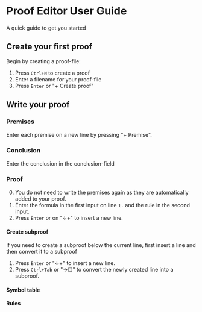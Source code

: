 # Proof Editor User Guide
A quick guide to get you started

## Create your first proof
Begin by creating a proof-file:
1. Press `Ctrl+N` to create a proof
2. Enter a filename for your proof-file
3. Press `Enter` or "+ Create proof"

## Write your proof
### Premises
Enter each premise on a new line by pressing "+ Premise".

### Conclusion
Enter the conclusion in the conclusion-field

### Proof
0. You do not need to write the premises again as they are automatically added to your proof.
1. Enter the formula in the first input on line `1.` and the rule in the second input.
2. Press `Enter` or on "↓+" to insert a new line.

#### Create subproof
If you need to create a subproof below the current line, first insert a line and then convert it to a subproof
1. Press `Enter` or "↓+" to insert a new line.
2. Press `Ctrl+Tab` or "→☐" to convert the newly created line into a subproof.

#### Symbol table
<!-- | Name | Accepted Symbols |
|---|---|
| And | & |
| Or | \| |
| Implies | -> | -->

#### Rules
